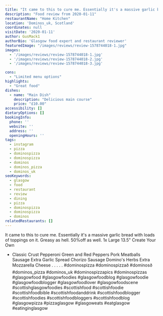 ```yaml
---
title: "It came to this to cure me. Essentially it's a massive garlic bread with loads of toppings on it. Greasy as hell. 50%off as well. "
description: "Food review from 2020-01-11"
restaurantName: "Home Kitchen"
location: 'Dominos_uk, Scotland'
coordinates: null
visitDate: '2020-01-11'
author: GusMack1
authorBio: 'Glasgow food expert and restaurant reviewer'
featuredImage: "/images/reviews/review-1578744018-1.jpg"
images:
  - '/images/reviews/review-1578744018-1.jpg'
  - '/images/reviews/review-1578744018-2.jpg'
  - '/images/reviews/review-1578744018-3.jpg'

cons:
  - "Limited menu options"
highlights:
  - "Great food"
dishes:
  - name: "Main Dish"
    description: "Delicious main course"
    price: "£10.00"
accessibility: []
dietaryOptions: []
bookingInfo:
  phone: ''
  website: ''
  address: ''
  openingHours: ''
tags:
  - instagram
  - pizza
  - dominospizza
  - dominospizza
  - dominos
  - dominos_pizza
  - dominos_uk
seoKeywords:
  - glasgow
  - food
  - restaurant
  - review
  - dining
  - pizza
  - dominospizza
  - dominospizza
  - dominos
relatedRestaurants: []
---
```

It came to this to cure me. Essentially it's a massive garlic bread with loads of toppings on it. Greasy as hell. 50%off as well. 
1x Large 13.5" Create Your Own
+ Classic Crust
Pepperoni
Green and Red Peppers
Pork Meatballs
Sausage
Extra Garlic Spread
Chorizo Sausage
Domino's Herbs
Extra Mozzarella Cheese .
.
.
.
.
#dominospizza #dominospizzað #dominosð #dominos_pizza #dominos_uk #dominospizzapics #dominospizzas #glasgowfood #glasgowfoodies #glasgowfoodblog #glasgowfoodie #glasgowfoodblogger #glasgowfoodlover #glasgowfoodscene #scottishglasgowfoodies #scottishfood #scottishfoodie #scottishfoodbible #scottishfoodanddrink #scottishfoodblogger #scottishfoodies #scottishfoodbloggers #scottishfoodblog #glasgowpizza #pizzaglasgow #glasgoweats #eatglasgow #eatinginglasgow
